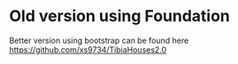 # Old version using Foundation
Better version using bootstrap can be found here
https://github.com/xs9734/TibiaHouses2.0
